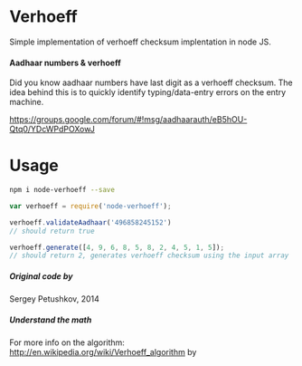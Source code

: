 # Verhoeff
Simple implementation of verhoeff checksum implentation in node JS.
#### Aadhaar numbers & verhoeff
Did you know aadhaar numbers have last digit as a verhoeff checksum. The idea behind this is to quickly identify typing/data-entry errors on the entry machine.

https://groups.google.com/forum/#!msg/aadhaarauth/eB5hOU-Qtq0/YDcWPdPOXowJ
# Usage
```sh
npm i node-verhoeff --save
```

```js
var verhoeff = require('node-verhoeff');

verhoeff.validateAadhaar('496858245152')
// should return true

verhoeff.generate([4, 9, 6, 8, 5, 8, 2, 4, 5, 1, 5]);
// should return 2, generates verhoeff checksum using the input array
```
##### Original code by
Sergey Petushkov, 2014

##### Understand the math
For more info on the algorithm: http://en.wikipedia.org/wiki/Verhoeff_algorithm
by 
